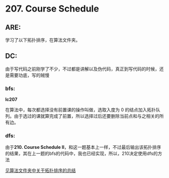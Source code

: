 # 207. Course Schedule

## ARE:
学习了以下拓扑排序，在算法文件夹。

## DC:
由于写代码之前刚学了不少，不过都是讲解以及伪代码，真正到写代码的时候，还是需要功底，写的贼慢
### bfs:
**lc207**

在算法中，每次都选择没有前置课的操作叫做，选取入度为 0 的结点加入拓扑队列。由于选过的课就算完成了前置，所以选择过后还要删除当前点和与之相关的所有边。




### dfs:
由于**210. Course Schedule II**，和这一题基本上一样，不过最后输出该拓扑排序的结果，其在上一题的bfs的代码中，我也已经实现，所以，210决定使用dfs的方法

[见算法文件夹中关于拓扑排序的总结]()
